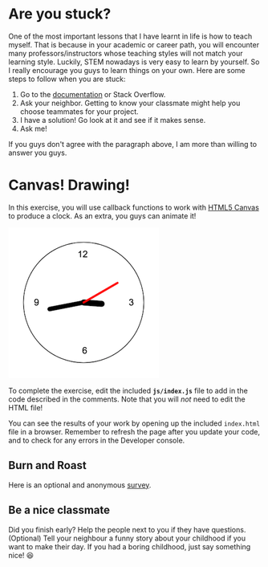 # Are you stuck?

One of the most important lessons that I have learnt in life is how to teach myself. That is because in your academic or career path, you will encounter many professors/instructors whose teaching styles will not match your learning style. Luckily, STEM nowadays is very easy to learn by yourself. So I really encourage you guys to learn things on your own. Here are some steps to follow when you are stuck:
  1. Go to the [documentation](https://www.w3schools.com/html/html5_canvas.asp) or Stack Overflow.
  2. Ask your neighbor. Getting to know your classmate might help you choose teammates for your project.
  3. I have a solution! Go look at it and see if it makes sense.
  4. Ask me!

If you guys don't agree with the paragraph above, I am more than willing to answer you guys.

# Canvas! Drawing!
In this exercise, you will use callback functions to work with [HTML5 Canvas](https://www.w3schools.com/html/html5_canvas.asp) to produce a clock. As an extra, you guys can animate it!

![An example clock drawing](img/example.png)

To complete the exercise, edit the included **`js/index.js`** file to add in the code described in the comments. Note that you will _not_ need to edit the HTML file!

You can see the results of your work by opening up the included `index.html` file in a browser. Remember to refresh the page after you update your code, and to check for any errors in the Developer console.

## Burn and Roast 

Here is an optional and anonymous [survey](https://goo.gl/forms/O92NTvz6IYv2Cfq62).

## Be a nice classmate

Did you finish early? Help the people next to you if they have questions. (Optional) Tell your neighbour a funny story about your childhood if you want to make their day. If you had a boring childhood, just say something nice! :satisfied:



